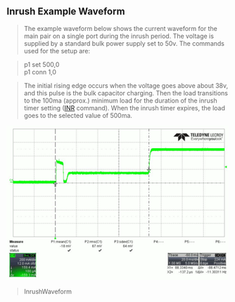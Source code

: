 Inrush Example Waveform
-----------------------

>   The example waveform below shows the current waveform for the main pair on a
>   single port during the inrush period. The voltage is supplied by a standard
>   bulk power supply set to 50v. The commands used for the setup are:

>   p1 set 500,0  
>   p1 conn 1,0

>   The initial rising edge occurs when the voltage goes above about 38v, and
>   this pulse is the bulk capacitor charging. Then the load transitions to the
>   100ma (approx.) minimum load for the duration of the inrush timer setting
>   ([INR](#_INR) command). When the inrush timer expires, the load goes to the
>   selected value of 500ma.

![](media/8033e48aecd5a6883ec1bf277bf3ea28.png)

>   InrushWaveform
